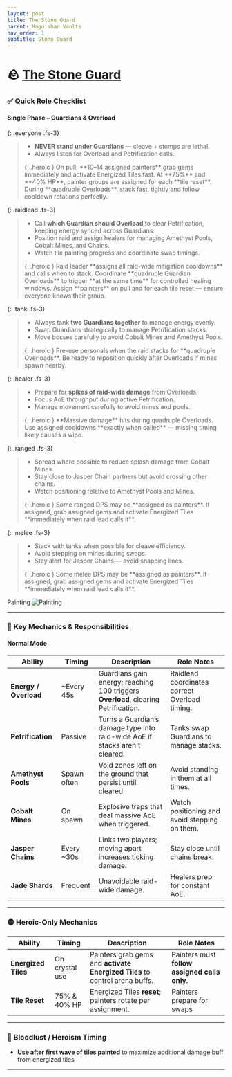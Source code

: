 ```yaml
---
layout: post
title: The Stone Guard
parent: Mogu'shan Vaults
nav_order: 1
subtitle: Stone Guard
---
```


# 🪨 [The Stone Guard](https://www.wowhead.com/mop-classic/npc=61442/the-stone-guard)

### ✅ Quick Role Checklist

#### Single Phase – Guardians & Overload

<div class="content-with-image" markdown="1">
  <div class="main-content" markdown="1">

{: .everyone .fs-3}
> * **NEVER stand under Guardians** — cleave + stomps are lethal.
> * Always listen for Overload and Petrification calls.
> <div markdown="block">
> {: .heroic }
> On pull, **10–14 assigned painters** grab gems immediately and activate Energized Tiles fast.  
> At **75%** and **40% HP**, painter groups are assigned for each **tile reset**.  
> During **quadruple Overloads**, stack fast, tightly and follow cooldown rotations perfectly.

{: .raidlead .fs-3}
> * Call **which Guardian should Overload** to clear Petrification, keeping energy synced across Guardians.
> * Position raid and assign healers for managing Amethyst Pools, Cobalt Mines, and Chains.
> * Watch tile painting progress and coordinate swap timings.
> <div markdown="block">
> {: .heroic }
> Raid leader **assigns all raid-wide mitigation cooldowns** and calls when to stack.  
> Coordinate **quadruple Guardian Overloads** to trigger **at the same time** for controlled healing windows.  
> Assign **painters** on pull and for each tile reset — ensure everyone knows their group.
> </div>

{: .tank .fs-3}
> * Always tank **two Guardians together** to manage energy evenly.
> * Swap Guardians strategically to manage Petrification stacks.
> * Move bosses carefully to avoid Cobalt Mines and Amethyst Pools.
> <div markdown="block">
> {: .heroic }
> Pre-use personals when the raid stacks for **quadruple Overloads**.  
> Be ready to reposition quickly after Overloads if mines spawn nearby.
> </div>

{: .healer .fs-3}
> * Prepare for **spikes of raid-wide damage** from Overloads.
> * Focus AoE throughput during active Petrification.
> * Manage movement carefully to avoid mines and pools.
> <div markdown="block">
> {: .heroic }
> **Massive damage** hits during quadruple Overloads.  
> Use assigned cooldowns **exactly when called** — missing timing likely causes a wipe.
> </div>

{: .ranged .fs-3}
> * Spread where possible to reduce splash damage from Cobalt Mines.
> * Stay close to Jasper Chain partners but avoid crossing other chains.
> * Watch positioning relative to Amethyst Pools and Mines.
> <div markdown="block">
> {: .heroic }
> Some ranged DPS may be **assigned as painters**.  
> If assigned, grab assigned gems and activate Energized Tiles **immediately when raid lead calls it**.
> </div>

{: .melee .fs-3}
> * Stack with tanks when possible for cleave efficiency.
> * Avoid stepping on mines during swaps.
> * Stay alert for Jasper Chains — avoid snapping lines.
> <div markdown="block">
> {: .heroic }
> Some melee DPS may be **assigned as painters**.  
> If assigned, grab assigned gems and activate Energized Tiles **immediately when raid lead calls it**.
> </div>

</div>
  <div class="side-image">
    Painting
    <img src="{{site.url}}/MSV/assets/images/The-Stone-Guard_painting.png" alt="Painting" />
  </div>
</div>

---

### 🧠 Key Mechanics & Responsibilities

#### Normal Mode

| **Ability**                | **Timing**     | **Description**                                                         | **Role Notes**                                  |
|---------------------------|---------------|-------------------------------------------------------------------------|-----------------------------------------------|
| **Energy / Overload**     | ~Every 45s    | Guardians gain energy; reaching 100 triggers **Overload**, clearing Petrification. | Raidlead coordinates correct Overload timing. |
| **Petrification**         | Passive       | Turns a Guardian’s damage type into raid-wide AoE if stacks aren't cleared. | Tanks swap Guardians to manage stacks.        |
| **Amethyst Pools**        | Spawn often   | Void zones left on the ground that persist until cleared.               | Avoid standing in them at all times.          |
| **Cobalt Mines**          | On spawn      | Explosive traps that deal massive AoE when triggered.                   | Watch positioning and avoid stepping on them. |
| **Jasper Chains**         | Every ~30s    | Links two players; moving apart increases ticking damage.               | Stay close until chains break.                |
| **Jade Shards**           | Frequent      | Unavoidable raid-wide damage.                                           | Healers prep for constant AoE.                |

---

### 🟡 Heroic-Only Mechanics

| **Ability**            | **Timing**     | **Description**                                                           | **Role Notes**                                              |
|----------------------|---------------|---------------------------------------------------------------------------|-----------------------------------------------------------|
| **Energized Tiles**  | On crystal use | Painters grab gems and **activate Energized Tiles** to control arena buffs. | Painters must **follow assigned calls only**.              |
| **Tile Reset**       | 75% & 40% HP  | Energized Tiles **reset**; painters rotate per assignment.                | Painters prepare for swaps


---

### 🥁 Bloodlust / Heroism Timing
* **Use after first wave of tiles painted** to maximize additional damage buff from energized tiles

---
